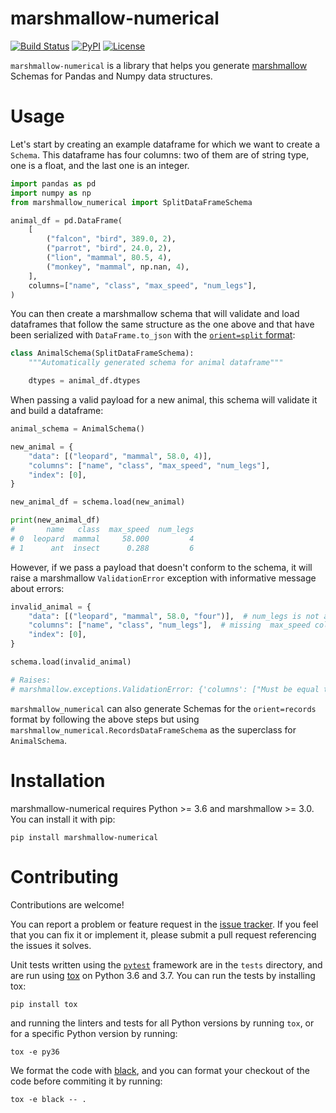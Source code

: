 # marshmallow-numerical

[![Build Status](https://travis-ci.org/zblz/marshmallow-numerical.svg?branch=master)](https://travis-ci.org/zblz/marshmallow-numerical)
[![PyPI](https://img.shields.io/pypi/v/marshmallow-numerical.svg)](https://pypi.org/project/marshmallow-numerical/)
[![License](https://img.shields.io/github/license/zblz/marshmallow-numerical.svg)](https://github.com/zblz/marshmallow-numerical/blob/master/LICENSE)

`marshmallow-numerical` is a library that helps you generate
[marshmallow](https://marshmallow.readthedocs.io/) Schemas for Pandas and Numpy
data structures.

# Usage

Let's start by creating an example dataframe for which we want to create a
`Schema`. This dataframe has four columns: two of them are of string type, one
is a float, and the last one is an integer.

```python
import pandas as pd
import numpy as np
from marshmallow_numerical import SplitDataFrameSchema

animal_df = pd.DataFrame(
    [
        ("falcon", "bird", 389.0, 2),
        ("parrot", "bird", 24.0, 2),
        ("lion", "mammal", 80.5, 4),
        ("monkey", "mammal", np.nan, 4),
    ],
    columns=["name", "class", "max_speed", "num_legs"],
)
```

You can then create a marshmallow schema that will validate and load dataframes
that follow the same structure as the one above and that have been serialized
with `DataFrame.to_json` with the [`orient=split`
format](https://pandas.pydata.org/pandas-docs/stable/reference/api/pandas.DataFrame.to_json.html#pandas.DataFrame.to_json):

```python
class AnimalSchema(SplitDataFrameSchema):
    """Automatically generated schema for animal dataframe"""

    dtypes = animal_df.dtypes
```

When passing a valid payload for a new animal, this schema will validate it and
build a dataframe:

```python
animal_schema = AnimalSchema()

new_animal = {
    "data": [("leopard", "mammal", 58.0, 4)],
    "columns": ["name", "class", "max_speed", "num_legs"],
    "index": [0],
}

new_animal_df = schema.load(new_animal)

print(new_animal_df)
#       name   class  max_speed  num_legs
# 0  leopard  mammal     58.000         4
# 1      ant  insect      0.288         6
```

However, if we pass a payload that doesn't conform to the schema, it will raise
a marshmallow `ValidationError` exception with informative message about errors:

```python
invalid_animal = {
    "data": [("leopard", "mammal", 58.0, "four")],  # num_legs is not an int
    "columns": ["name", "class", "num_legs"],  # missing  max_speed column
    "index": [0],
}

schema.load(invalid_animal)

# Raises:
# marshmallow.exceptions.ValidationError: {'columns': ["Must be equal to ['name', 'class', 'max_speed', 'num_legs']."], 'data': {0: {3: ['Not a valid integer.']}}}
```

`marshmallow_numerical` can also generate Schemas for the `orient=records`
format by following the above steps but using
`marshmallow_numerical.RecordsDataFrameSchema` as the superclass for
`AnimalSchema`.

# Installation

marshmallow-numerical requires Python >= 3.6 and marshmallow >= 3.0. You can
install it with pip:

```
pip install marshmallow-numerical
```

# Contributing

Contributions are welcome!

You can report a problem or feature request in the [issue
tracker](https://github.org/zblz/marshmallow_numerical/issues). If you feel that
you can fix it or implement it, please submit a pull request referencing the
issues it solves.

Unit tests written using the [`pytest`](https://pytest.org) framework are in the
`tests` directory, and are run using
[tox](https://tox.readthedocs.io/en/latest/) on Python 3.6 and 3.7. You can run
the tests by installing tox:
```
pip install tox
```
and running the linters and tests for all Python versions by running `tox`, or
for a specific Python version by running:
```
tox -e py36
```

We format the code with [black](https://github.com/ambv/black), and you can
format your checkout of the code before commiting it by running:
```
tox -e black -- .
```
